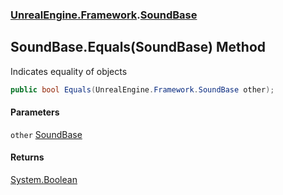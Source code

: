 ### [UnrealEngine.Framework](UnrealEngine_Framework.md 'UnrealEngine.Framework').[SoundBase](SoundBase.md 'UnrealEngine.Framework.SoundBase')
## SoundBase.Equals(SoundBase) Method
Indicates equality of objects  
```csharp
public bool Equals(UnrealEngine.Framework.SoundBase other);
```
#### Parameters
<a name='UnrealEngine_Framework_SoundBase_Equals(UnrealEngine_Framework_SoundBase)_other'></a>
`other` [SoundBase](SoundBase.md 'UnrealEngine.Framework.SoundBase')  
  
#### Returns
[System.Boolean](https://docs.microsoft.com/en-us/dotnet/api/System.Boolean 'System.Boolean')  

